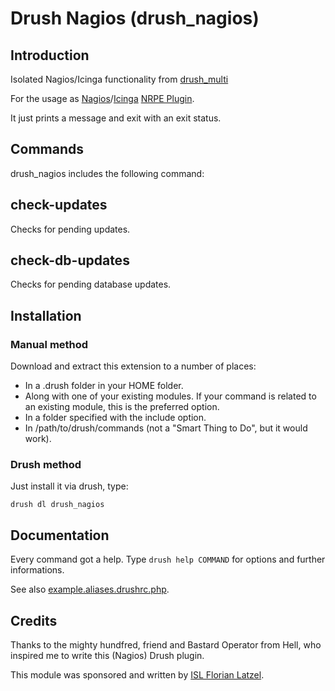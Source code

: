 # Drush Nagios (drush_nagios)

## Introduction

Isolated Nagios/Icinga functionality from [drush_multi][1]

For the usage as [Nagios][2]/[Icinga][3] [NRPE Plugin][4].

It just prints a message and exit with an exit status.

## Commands

drush_nagios includes the following command:

## check-updates

Checks for pending updates.

## check-db-updates

Checks for pending database updates.

## Installation

### Manual method

Download and extract this extension to a number of places:

- In a .drush folder in your HOME folder.
- Along with one of your existing modules. If your command is related to an existing module, this is the preferred option.
- In a folder specified with the include option.
- In /path/to/drush/commands (not a "Smart Thing to Do", but it would work).

### Drush method 

Just install it via drush, type:
	
	drush dl drush_nagios

## Documentation

Every command got a help.
Type `drush help COMMAND` for options and further informations.

See also [example.aliases.drushrc.php][5].

## Credits

Thanks to the mighty hundfred, friend and Bastard Operator from Hell,
who inspired me to write this (Nagios) Drush plugin.

This module was sponsored and written by [ISL Florian Latzel][5].

[1]:http://drupal.org/project/drush_multi
[2]:http://en.wikipedia.org/wiki/Nagios
[3]:http://en.wikipedia.org/wiki/Icinga
[4]:http://en.wikipedia.org/wiki/Nagios#NRPE
[5]:https://github.com/fl3a/drush_nagios/blob/master/example/example.aliases.drushrc.php
[6]:http://is-loesungen.de
